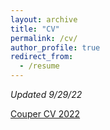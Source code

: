 ```yaml
---
layout: archive
title: "CV"
permalink: /cv/
author_profile: true
redirect_from:
  - /resume
---
```


*Updated 9/29/22*

<a href="https://lcouper.github.io/assets/CouperCV_Sep2022.pdf" target="_blank">Couper CV 2022</a>
